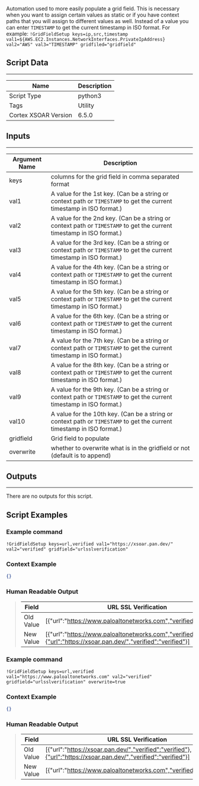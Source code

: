 Automation used to more easily populate a grid field.  This is necessary when you want to assign certain values as static or if you have context paths that you will assign to different values as well.  Instead of a value you can enter `TIMESTAMP` to get the current timestamp in ISO format.  For example:
`!GridFieldSetup keys=ip,src,timestamp val1=${AWS.EC2.Instances.NetworkInterfaces.PrivateIpAddress} val2="AWS" val3="TIMESTAMP" gridfiled="gridfield"`

## Script Data

---

| **Name** | **Description** |
| --- | --- |
| Script Type | python3 |
| Tags | Utility |
| Cortex XSOAR Version | 6.5.0 |

## Inputs

---

| **Argument Name** | **Description** |
| --- | --- |
| keys | columns for the grid field in comma separated format |
| val1 | A value for the 1st key. \(Can be a string or context path or `TIMESTAMP` to get the current timestamp in ISO format.\) |
| val2 | A value for the 2nd key. \(Can be a string or context path or `TIMESTAMP` to get the current timestamp in ISO format.\) |
| val3 | A value for the 3rd key. \(Can be a string or context path or `TIMESTAMP` to get the current timestamp in ISO format.\) |
| val4 | A value for the 4th key. \(Can be a string or context path or `TIMESTAMP` to get the current timestamp in ISO format.\) |
| val5 | A value for the 5th key. \(Can be a string or context path or `TIMESTAMP` to get the current timestamp in ISO format.\) |
| val6 | A value for the 6th key. \(Can be a string or context path or `TIMESTAMP` to get the current timestamp in ISO format.\) |
| val7 | A value for the 7th key. \(Can be a string or context path or `TIMESTAMP` to get the current timestamp in ISO format.\) |
| val8 | A value for the 8th key. \(Can be a string or context path or `TIMESTAMP` to get the current timestamp in ISO format.\) |
| val9 | A value for the 9th key. \(Can be a string or context path or `TIMESTAMP` to get the current timestamp in ISO format.\) |
| val10 | A value for the 10th key. \(Can be a string or context path or `TIMESTAMP` to get the current timestamp in ISO format.\) |
| gridfield | Grid field to populate |
| overwrite | whether to overwrite what is in the gridfield or not \(default is to append\) |

## Outputs

---
There are no outputs for this script.


## Script Examples

### Example command

```!GridFieldSetup keys=url,verified val1="https://xsoar.pan.dev/" val2="verified" gridfield="urlsslverification"```

### Context Example

```json
{}
```

### Human Readable Output

>|Field|URL SSL Verification|
>|---|---|
>| Old Value | [{"url":"https://www.paloaltonetworks.com","verified":"verified"}] |
>| New Value | [{"url":"https://www.paloaltonetworks.com","verified":"verified"},{"url":"https://xsoar.pan.dev/","verified":"verified"}] |

### Example command

```!GridFieldSetup keys=url,verified val1="https://www.paloaltonetworks.com" val2="verified" gridfield="urlsslverification" overwrite=true```

### Context Example

```json
{}
```

### Human Readable Output

>|Field|URL SSL Verification|
>|---|---|
>| Old Value | [{"url":"https://xsoar.pan.dev/","verified":"verified"},{"url":"https://xsoar.pan.dev/","verified":"verified"}] |
>| New Value | [{"url":"https://www.paloaltonetworks.com","verified":"verified"}] |
